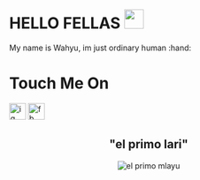
<h1> HELLO FELLAS <img src="https://c.tenor.com/yWSRmymbuBkAAAAM/waving-hi.gif" width="35px"> </h1>
My name is Wahyu, im just ordinary human :hand:

<h1>Touch Me On</h1>
<a href="instagram.com/wahyusinggihw"><img alt="ig" src="https://www.seekpng.com/png/detail/1-13633_instagram-png-instagram-icon-transparent-background-instagram-logo.png"
  "width="30" height="30"></a>
<a href="facebook.com/wahyusinggihw"><img alt="fb" src="https://toppng.com/uploads/preview/facebook-f-icon-facebook-logo-png-white-11563016108d1db9g68rk.png" "width="30" height="30"></a>
  
<h2 align="center">"el primo lari"</h2>
<p align="center"><img alt="el primo mlayu" src="https://media0.giphy.com/media/f6sUqiliU6JkgEvRpH/giphy.gif?cid=6c09b9525e8abfbc4d69ae6d9eeba605ac8c09d46706a624&rid=giphy.gif&ct=s"></p>
